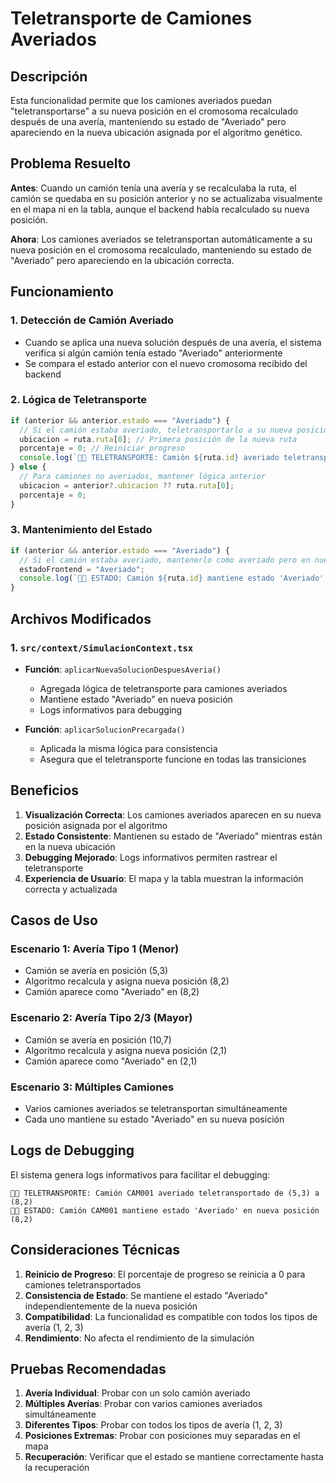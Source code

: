 # Teletransporte de Camiones Averiados

## Descripción

Esta funcionalidad permite que los camiones averiados puedan "teletransportarse" a su nueva posición en el cromosoma recalculado después de una avería, manteniendo su estado de "Averiado" pero apareciendo en la nueva ubicación asignada por el algoritmo genético.

## Problema Resuelto

**Antes**: Cuando un camión tenía una avería y se recalculaba la ruta, el camión se quedaba en su posición anterior y no se actualizaba visualmente en el mapa ni en la tabla, aunque el backend había recalculado su nueva posición.

**Ahora**: Los camiones averiados se teletransportan automáticamente a su nueva posición en el cromosoma recalculado, manteniendo su estado de "Averiado" pero apareciendo en la ubicación correcta.

## Funcionamiento

### 1. Detección de Camión Averiado
- Cuando se aplica una nueva solución después de una avería, el sistema verifica si algún camión tenía estado "Averiado" anteriormente
- Se compara el estado anterior con el nuevo cromosoma recibido del backend

### 2. Lógica de Teletransporte
```typescript
if (anterior && anterior.estado === "Averiado") {
  // Si el camión estaba averiado, teletransportarlo a su nueva posición
  ubicacion = ruta.ruta[0]; // Primera posición de la nueva ruta
  porcentaje = 0; // Reiniciar progreso
  console.log(`🚛💥 TELETRANSPORTE: Camión ${ruta.id} averiado teletransportado de ${anterior.ubicacion} a ${ubicacion}`);
} else {
  // Para camiones no averiados, mantener lógica anterior
  ubicacion = anterior?.ubicacion ?? ruta.ruta[0];
  porcentaje = 0;
}
```

### 3. Mantenimiento del Estado
```typescript
if (anterior && anterior.estado === "Averiado") {
  // Si el camión estaba averiado, mantenerlo como averiado pero en nueva posición
  estadoFrontend = "Averiado";
  console.log(`🚛💥 ESTADO: Camión ${ruta.id} mantiene estado 'Averiado' en nueva posición ${ubicacion}`);
}
```

## Archivos Modificados

### 1. `src/context/SimulacionContext.tsx`
- **Función**: `aplicarNuevaSolucionDespuesAveria()`
  - Agregada lógica de teletransporte para camiones averiados
  - Mantiene estado "Averiado" en nueva posición
  - Logs informativos para debugging

- **Función**: `aplicarSolucionPrecargada()`
  - Aplicada la misma lógica para consistencia
  - Asegura que el teletransporte funcione en todas las transiciones

## Beneficios

1. **Visualización Correcta**: Los camiones averiados aparecen en su nueva posición asignada por el algoritmo
2. **Estado Consistente**: Mantienen su estado de "Averiado" mientras están en la nueva ubicación
3. **Debugging Mejorado**: Logs informativos permiten rastrear el teletransporte
4. **Experiencia de Usuario**: El mapa y la tabla muestran la información correcta y actualizada

## Casos de Uso

### Escenario 1: Avería Tipo 1 (Menor)
- Camión se avería en posición (5,3)
- Algoritmo recalcula y asigna nueva posición (8,2)
- Camión aparece como "Averiado" en (8,2)

### Escenario 2: Avería Tipo 2/3 (Mayor)
- Camión se avería en posición (10,7)
- Algoritmo recalcula y asigna nueva posición (2,1)
- Camión aparece como "Averiado" en (2,1)

### Escenario 3: Múltiples Camiones
- Varios camiones averiados se teletransportan simultáneamente
- Cada uno mantiene su estado "Averiado" en su nueva posición

## Logs de Debugging

El sistema genera logs informativos para facilitar el debugging:

```
🚛💥 TELETRANSPORTE: Camión CAM001 averiado teletransportado de (5,3) a (8,2)
🚛💥 ESTADO: Camión CAM001 mantiene estado 'Averiado' en nueva posición (8,2)
```

## Consideraciones Técnicas

1. **Reinicio de Progreso**: El porcentaje de progreso se reinicia a 0 para camiones teletransportados
2. **Consistencia de Estado**: Se mantiene el estado "Averiado" independientemente de la nueva posición
3. **Compatibilidad**: La funcionalidad es compatible con todos los tipos de avería (1, 2, 3)
4. **Rendimiento**: No afecta el rendimiento de la simulación

## Pruebas Recomendadas

1. **Avería Individual**: Probar con un solo camión averiado
2. **Múltiples Averías**: Probar con varios camiones averiados simultáneamente
3. **Diferentes Tipos**: Probar con todos los tipos de avería (1, 2, 3)
4. **Posiciones Extremas**: Probar con posiciones muy separadas en el mapa
5. **Recuperación**: Verificar que el estado se mantiene correctamente hasta la recuperación 